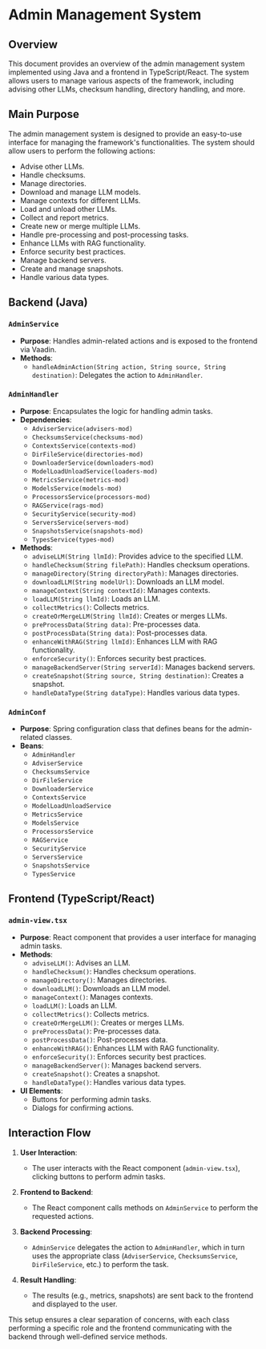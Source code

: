 # Admin Management System

## Overview

This document provides an overview of the admin management system implemented using Java and a frontend in TypeScript/React. The system allows users to manage various aspects of the framework, including advising other LLMs, checksum handling, directory handling, and more.

## Main Purpose

The admin management system is designed to provide an easy-to-use interface for managing the framework's functionalities. The system should allow users to perform the following actions:
- Advise other LLMs.
- Handle checksums.
- Manage directories.
- Download and manage LLM models.
- Manage contexts for different LLMs.
- Load and unload other LLMs.
- Collect and report metrics.
- Create new or merge multiple LLMs.
- Handle pre-processing and post-processing tasks.
- Enhance LLMs with RAG functionality.
- Enforce security best practices.
- Manage backend servers.
- Create and manage snapshots.
- Handle various data types.

## Backend (Java)

### `AdminService`
- **Purpose**: Handles admin-related actions and is exposed to the frontend via Vaadin.
- **Methods**:
  - `handleAdminAction(String action, String source, String destination)`: Delegates the action to `AdminHandler`.

### `AdminHandler`
- **Purpose**: Encapsulates the logic for handling admin tasks.
- **Dependencies**:
  - `AdviserService(advisers-mod)`
  - `ChecksumsService(checksums-mod)`
  - `ContextsService(contexts-mod)`
  - `DirFileService(directories-mod)`
  - `DownloaderService(downloaders-mod)`
  - `ModelLoadUnloadService(loaders-mod)`
  - `MetricsService(metrics-mod)`
  - `ModelsService(models-mod)`
  - `ProcessorsService(processors-mod)`
  - `RAGService(rags-mod)`
  - `SecurityService(security-mod)`
  - `ServersService(servers-mod)`
  - `SnapshotsService(snapshots-mod)`
  - `TypesService(types-mod)`
- **Methods**:
  - `adviseLLM(String llmId)`: Provides advice to the specified LLM.
  - `handleChecksum(String filePath)`: Handles checksum operations.
  - `manageDirectory(String directoryPath)`: Manages directories.
  - `downloadLLM(String modelUrl)`: Downloads an LLM model.
  - `manageContext(String contextId)`: Manages contexts.
  - `loadLLM(String llmId)`: Loads an LLM.
  - `collectMetrics()`: Collects metrics.
  - `createOrMergeLLM(String llmId)`: Creates or merges LLMs.
  - `preProcessData(String data)`: Pre-processes data.
  - `postProcessData(String data)`: Post-processes data.
  - `enhanceWithRAG(String llmId)`: Enhances LLM with RAG functionality.
  - `enforceSecurity()`: Enforces security best practices.
  - `manageBackendServer(String serverId)`: Manages backend servers.
  - `createSnapshot(String source, String destination)`: Creates a snapshot.
  - `handleDataType(String dataType)`: Handles various data types.

### `AdminConf`
- **Purpose**: Spring configuration class that defines beans for the admin-related classes.
- **Beans**:
  - `AdminHandler`
  - `AdviserService`
  - `ChecksumsService`
  - `DirFileService`
  - `DownloaderService`
  - `ContextsService`
  - `ModelLoadUnloadService`
  - `MetricsService`
  - `ModelsService`
  - `ProcessorsService`
  - `RAGService`
  - `SecurityService`
  - `ServersService`
  - `SnapshotsService`
  - `TypesService`

## Frontend (TypeScript/React)

### `admin-view.tsx`
- **Purpose**: React component that provides a user interface for managing admin tasks.
- **Methods**:
  - `adviseLLM()`: Advises an LLM.
  - `handleChecksum()`: Handles checksum operations.
  - `manageDirectory()`: Manages directories.
  - `downloadLLM()`: Downloads an LLM model.
  - `manageContext()`: Manages contexts.
  - `loadLLM()`: Loads an LLM.
  - `collectMetrics()`: Collects metrics.
  - `createOrMergeLLM()`: Creates or merges LLMs.
  - `preProcessData()`: Pre-processes data.
  - `postProcessData()`: Post-processes data.
  - `enhanceWithRAG()`: Enhances LLM with RAG functionality.
  - `enforceSecurity()`: Enforces security best practices.
  - `manageBackendServer()`: Manages backend servers.
  - `createSnapshot()`: Creates a snapshot.
  - `handleDataType()`: Handles various data types.
- **UI Elements**:
  - Buttons for performing admin tasks.
  - Dialogs for confirming actions.

## Interaction Flow

1. **User Interaction**:
   - The user interacts with the React component (`admin-view.tsx`), clicking buttons to perform admin tasks.

2. **Frontend to Backend**:
   - The React component calls methods on `AdminService` to perform the requested actions.

3. **Backend Processing**:
   - `AdminService` delegates the action to `AdminHandler`, which in turn 
     uses the appropriate class (`AdviserService`, `ChecksumsService`, 
     `DirFileService`, etc.) to perform the task.

4. **Result Handling**:
   - The results (e.g., metrics, snapshots) are sent back to the frontend and displayed to the user.

This setup ensures a clear separation of concerns, with each class performing a specific role and the frontend communicating with the backend through well-defined service methods.
